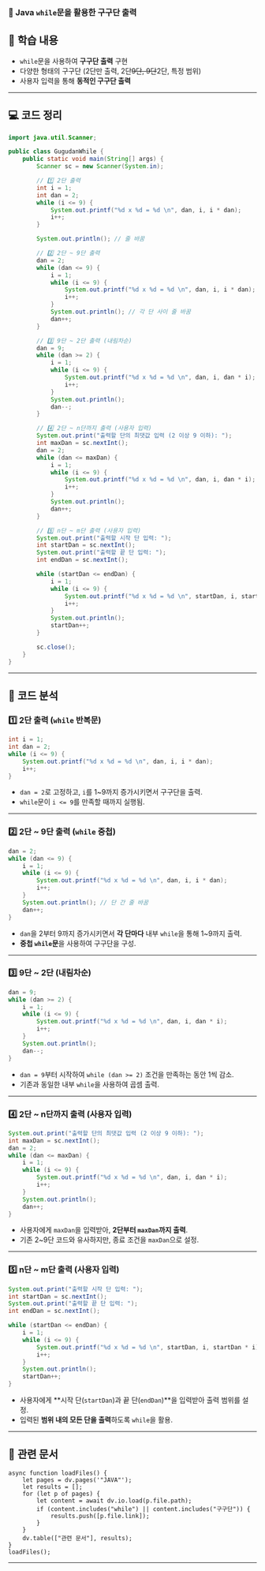 ### 📝 Java `while`문을 활용한 구구단 출력

## 📌 학습 내용

- `while`문을 사용하여 **구구단 출력** 구현
- 다양한 형태의 구구단 (2단만 출력, 2단~~9단, 9단~~2단, 특정 범위)
- 사용자 입력을 통해 **동적인 구구단 출력**

---

## 💻 코드 정리

```java
import java.util.Scanner;

public class GugudanWhile {
    public static void main(String[] args) {
        Scanner sc = new Scanner(System.in);

        // 1️⃣ 2단 출력
        int i = 1;
        int dan = 2;
        while (i <= 9) {
            System.out.printf("%d x %d = %d \n", dan, i, i * dan);
            i++;
        }

        System.out.println(); // 줄 바꿈

        // 2️⃣ 2단 ~ 9단 출력
        dan = 2;
        while (dan <= 9) {
            i = 1;
            while (i <= 9) {
                System.out.printf("%d x %d = %d \n", dan, i, i * dan);
                i++;
            }
            System.out.println(); // 각 단 사이 줄 바꿈
            dan++;
        }

        // 3️⃣ 9단 ~ 2단 출력 (내림차순)
        dan = 9;
        while (dan >= 2) {
            i = 1;
            while (i <= 9) {
                System.out.printf("%d x %d = %d \n", dan, i, dan * i);
                i++;
            }
            System.out.println();
            dan--;
        }

        // 4️⃣ 2단 ~ n단까지 출력 (사용자 입력)
        System.out.print("출력할 단의 최댓값 입력 (2 이상 9 이하): ");
        int maxDan = sc.nextInt();
        dan = 2;
        while (dan <= maxDan) {
            i = 1;
            while (i <= 9) {
                System.out.printf("%d x %d = %d \n", dan, i, dan * i);
                i++;
            }
            System.out.println();
            dan++;
        }

        // 5️⃣ n단 ~ m단 출력 (사용자 입력)
        System.out.print("출력할 시작 단 입력: ");
        int startDan = sc.nextInt();
        System.out.print("출력할 끝 단 입력: ");
        int endDan = sc.nextInt();

        while (startDan <= endDan) {
            i = 1;
            while (i <= 9) {
                System.out.printf("%d x %d = %d \n", startDan, i, startDan * i);
                i++;
            }
            System.out.println();
            startDan++;
        }

        sc.close();
    }
}
```

---

## 🔎 코드 분석

### 1️⃣ **2단 출력 (`while` 반복문)**

```java
int i = 1;
int dan = 2;
while (i <= 9) {
    System.out.printf("%d x %d = %d \n", dan, i, i * dan);
    i++;
}
```

- `dan = 2`로 고정하고, `i`를 1~9까지 증가시키면서 구구단을 출력.
- `while`문이 `i <= 9`를 만족할 때까지 실행됨.

---

### 2️⃣ **2단 ~ 9단 출력 (`while` 중첩)**

```java
dan = 2;
while (dan <= 9) {
    i = 1;
    while (i <= 9) {
        System.out.printf("%d x %d = %d \n", dan, i, i * dan);
        i++;
    }
    System.out.println(); // 단 간 줄 바꿈
    dan++;
}
```

- `dan`을 2부터 9까지 증가시키면서 **각 단마다** 내부 `while`을 통해 1~9까지 출력.
- **중첩 `while`문**을 사용하여 구구단을 구성.

---

### 3️⃣ **9단 ~ 2단 (내림차순)**

```java
dan = 9;
while (dan >= 2) {
    i = 1;
    while (i <= 9) {
        System.out.printf("%d x %d = %d \n", dan, i, dan * i);
        i++;
    }
    System.out.println();
    dan--;
}
```

- `dan = 9`부터 시작하여 `while (dan >= 2)` 조건을 만족하는 동안 1씩 감소.
- 기존과 동일한 내부 `while`을 사용하여 곱셈 출력.

---

### 4️⃣ **2단 ~ n단까지 출력 (사용자 입력)**

```java
System.out.print("출력할 단의 최댓값 입력 (2 이상 9 이하): ");
int maxDan = sc.nextInt();
dan = 2;
while (dan <= maxDan) {
    i = 1;
    while (i <= 9) {
        System.out.printf("%d x %d = %d \n", dan, i, dan * i);
        i++;
    }
    System.out.println();
    dan++;
}
```

- 사용자에게 `maxDan`을 입력받아, **2단부터 `maxDan`까지 출력**.
- 기존 2~9단 코드와 유사하지만, 종료 조건을 `maxDan`으로 설정.

---

### 5️⃣ **n단 ~ m단 출력 (사용자 입력)**

```java
System.out.print("출력할 시작 단 입력: ");
int startDan = sc.nextInt();
System.out.print("출력할 끝 단 입력: ");
int endDan = sc.nextInt();

while (startDan <= endDan) {
    i = 1;
    while (i <= 9) {
        System.out.printf("%d x %d = %d \n", startDan, i, startDan * i);
        i++;
    }
    System.out.println();
    startDan++;
}
```

- 사용자에게 **시작 단(`startDan`)과 끝 단(`endDan`)**을 입력받아 출력 범위를 설정.
- 입력된 **범위 내의 모든 단을 출력**하도록 `while`을 활용.

---

## 📌 관련 문서

```dataviewjs
async function loadFiles() {
    let pages = dv.pages('"JAVA"');  
    let results = [];
    for (let p of pages) {
        let content = await dv.io.load(p.file.path); 
        if (content.includes("while") || content.includes("구구단")) {
            results.push([p.file.link]); 
        }
    }
    dv.table(["관련 문서"], results);
}
loadFiles();
```

---
